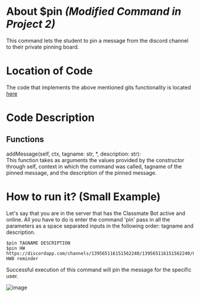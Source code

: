 # About $pin _(Modified Command in Project 2)_
This command lets the student to pin a message from the discord channel to their private pinning board.

# Location of Code
The code that implements the above mentioned gits functionality is located [here](https://github.com/lyonva/ClassMateBot/blob/main/src/cogs/pinning.py)

# Code Description
## Functions
addMessage(self, ctx, tagname: str, *, description: str): <br>
This function takes as arguments the values provided by the constructor through self, context in which the command was called, tagname of the pinned message, and the description of the pinned message.

# How to run it? (Small Example)
Let's say that you are in the server that has the Classmate Bot active and online. All you have to do is 
enter the command 'pin' pass in all the parameters as a space separated inputs in the following order:
tagname and description.
```
$pin TAGNAME DESCRIPTION
$pin HW https://discordapp.com/channels/139565116151562240/139565116151562240/890813190433292298 HW8 reminder
```
Successful execution of this command will pin the message for the specific user.

![image](https://user-images.githubusercontent.com/32313919/140243037-8e4c192c-5842-4fd9-85b0-6cccaf3f74ab.png)

